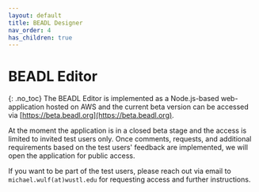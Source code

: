 ```yaml
---
layout: default
title: BEADL Designer
nav_order: 4
has_children: true
---
```

# BEADL Editor
{: .no_toc}
The BEADL Editor is implemented as a Node.js-based web-application hosted on AWS and the current beta version can be accessed via [https://beta.beadl.org](https://beta.beadl.org).

At the moment the application is in a closed beta stage and the access is limited to invited test users only. Once comments, requests, and additional requirements based on the test users' feedback are implemented, we will open the application for public access. 

If you want to be part of the test users, please reach out via email to `michael.wulf(at)wustl.edu` for requesting access and further instructions.